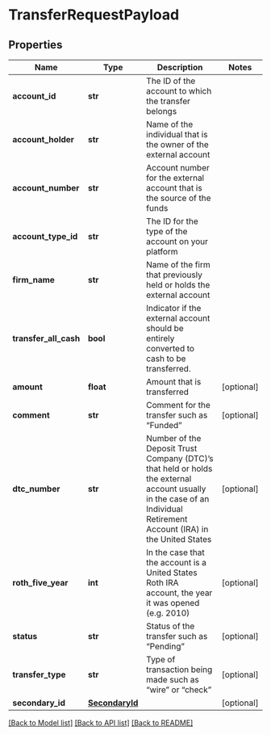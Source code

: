 # TransferRequestPayload

## Properties
Name | Type | Description | Notes
------------ | ------------- | ------------- | -------------
**account_id** | **str** | The ID of the account to which the transfer belongs | 
**account_holder** | **str** | Name of the individual that is the owner of the external account | 
**account_number** | **str** | Account number for the external account that is the source of the funds | 
**account_type_id** | **str** | The ID for the type of the account on your platform | 
**firm_name** | **str** | Name of the firm that previously held or holds the external account | 
**transfer_all_cash** | **bool** | Indicator if the external account should be entirely converted to cash to be transferred. | 
**amount** | **float** | Amount that is transferred | [optional] 
**comment** | **str** | Comment for the transfer such as “Funded” | [optional] 
**dtc_number** | **str** | Number of the Deposit Trust Company (DTC)’s that held or holds the external account usually in the case of an Individual Retirement Account (IRA) in the United States | [optional] 
**roth_five_year** | **int** | In the case that the account is a United States Roth IRA account, the year it was opened (e.g. 2010) | [optional] 
**status** | **str** | Status of the transfer such as “Pending” | [optional] 
**transfer_type** | **str** | Type of transaction being made such as “wire” or “check” | [optional] 
**secondary_id** | [**SecondaryId**](SecondaryId.md) |  | [optional] 

[[Back to Model list]](../README.md#documentation-for-models) [[Back to API list]](../README.md#documentation-for-api-endpoints) [[Back to README]](../README.md)


